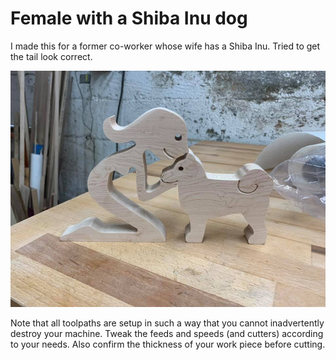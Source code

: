 # Female with a Shiba Inu dog

I made this for a former co-worker whose wife has a Shiba Inu.  Tried to get the tail look correct.

![Maple and bloodwood](Example_Cut_1.jpg)

Note that all toolpaths are setup in such a way that you cannot inadvertently destroy your machine.  Tweak the feeds and speeds (and cutters) according to your needs.  Also confirm the thickness of your work piece before cutting.
